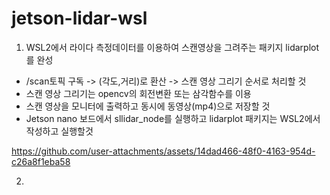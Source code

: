 # jetson-lidar-wsl
1. WSL2에서 라이다 측정데이터를 이용하여 스캔영상을 그려주는 패키지 lidarplot를 완성

+ /scan토픽 구독 -> (각도,거리)로 환산 -> 스캔 영상 그리기 순서로 처리할 것
+ 스캔 영상 그리기는 opencv의 회전변환 또는 삼각함수를 이용
+ 스캔 영상을 모니터에 출력하고 동시에 동영상(mp4)으로 저장할 것
+ Jetson nano 보드에서 sllidar_node를 실행하고 lidarplot 패키지는 WSL2에서 작성하고 실행할것
  
https://github.com/user-attachments/assets/14dad466-48f0-4163-954d-c26a8f1eba58

2. 


